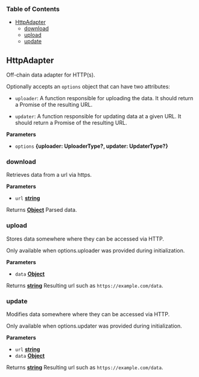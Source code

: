 <!-- Generated by documentation.js. Update this documentation by updating the source code. -->

### Table of Contents

-   [HttpAdapter][1]
    -   [download][2]
    -   [upload][3]
    -   [update][4]

## HttpAdapter

Off-chain data adapter for HTTP(s).

Optionally accepts an `options` object that can have two attributes:

-   `uploader`: A function responsible for uploading the data.
    It should return a Promise of the resulting URL.

-   `updater`: A function responsible for updating data at
    a given URL. It should return a Promise of the resulting URL.

**Parameters**

-   `options` **{uploader: UploaderType?, updater: UpdaterType?}** 

### download

Retrieves data from a url via https.

**Parameters**

-   `url` **[string][5]** 

Returns **[Object][6]** Parsed data.

### upload

Stores data somewhere where they can be accessed via HTTP.

Only available when options.uploader was provided during
initialization.

**Parameters**

-   `data` **[Object][6]** 

Returns **[string][5]** Resulting url such as `https://example.com/data`.

### update

Modifies data somewhere where they can be accessed via HTTP.

Only available when options.updater was provided during
initialization.

**Parameters**

-   `url` **[string][5]** 
-   `data` **[Object][6]** 

Returns **[string][5]** Resulting url such as `https://example.com/data`.

[1]: #httpadapter

[2]: #download

[3]: #upload

[4]: #update

[5]: https://developer.mozilla.org/docs/Web/JavaScript/Reference/Global_Objects/String

[6]: https://developer.mozilla.org/docs/Web/JavaScript/Reference/Global_Objects/Object
